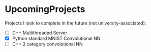 # UpcomingProjects
Projects I look to complete in the future (not university-associated):

 - [ ] C++ Multithreaded Server
 - [X] Python standard MNIST Convolutional NN
 - [ ] C++ 2 category convolutional NN

